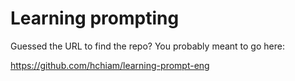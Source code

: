 # Learning prompting

Guessed the URL to find the repo? You probably meant to go here:

<https://github.com/hchiam/learning-prompt-eng>
